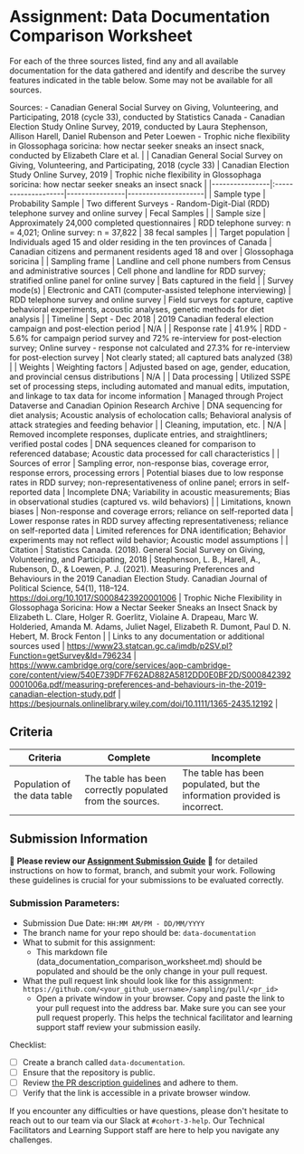 # Assignment: Data Documentation Comparison Worksheet

For each of the three sources listed, find any and all available documentation for the data gathered and identify and describe the survey features indicated in the table below. Some may not be available for all sources.

Sources: - Canadian General Social Survey on Giving, Volunteering, and Participating, 2018 (cycle 33), conducted by Statistics Canada - Canadian Election Study Online Survey, 2019, conducted by Laura Stephenson, Allison Harell, Daniel Rubenson and Peter Loewen - Trophic niche flexibility in Glossophaga soricina: how nectar seeker sneaks an insect snack, conducted by Elizabeth Clare et al.
|                                                       | Canadian General Social Survey on Giving, Volunteering, and Participating, 2018 (cycle 33) | Canadian Election Study Online Survey, 2019 | Trophic niche flexibility in Glossophaga soricina: how nectar seeker sneaks an insect snack |
|----------------|:--------------------|----------------|---------------------|
| Sample type                                           |  Probability Sample                                                                                          | Two different Surveys - Random-Digit-Dial (RDD) telephone survey and online survey                                    |  Fecal Samples                                                                                           |
| Sample size                                           |  Approximately 24,000 completed questionnaires                                                                                         |     RDD telephone survey: n = 4,021; Online survey: n = 37,822                                       |                                              38 fecal samples                                               |
| Target population                                     |     Individuals aged 15 and older residing in the ten provinces of Canada                                                                                      |  Canadian citizens and permanent residents aged 18 and over                                           |              Glossophaga soricina                                                                               |
| Sampling frame                                        |   Landline and cell phone numbers from Census and administrative sources                                                                                         |    Cell phone and landline for RDD survey; stratified online panel for online survey                                         |   Bats captured in the field                                                                                          |
| Survey mode(s)                                        |    Electronic and CATI (computer-assisted telephone interviewing)                                                                                        |       RDD telephone survey and online survey                                      | Field surveys for capture, captive behavioral experiments, acoustic analyses, genetic methods for diet analysis                                                                                            |
| Timeline                                              |   Sept - Dec 2018                                                                                         | 2019 Canadian federal election campaign and post-election period                                            |  N/A                                                                                           |
| Response rate                                         |  41.9%                                                                                          |  RDD - 5.6% for campaign period survey and 72% re-interview for post-election survey; Online survey - response not calculated and 27.3% for re-interview for post-election survey                                           |  Not clearly stated; all captured bats analyzed (38)                                                                                           |
| Weights                                               |  Weighting factors                                                                                           | Adjusted based on age, gender, education, and provincial census distributions                                            |                                           N/A                                                  |
| Data processing                                       | Utilized SSPE set of processing steps, including automated and manual edits, imputation, and linkage to tax data for income information                                                                                          | Managed through Project Dataverse and Canadian Opinion Research Archive                                            |    DNA sequencing for diet analysis; Acoustic analysis of echolocation calls; Behavioral analysis of attack strategies and feeding behavior                                                                                         |
| Cleaning, imputation, etc.                            |   N/A                                                                                         |  Removed incomplete responses, duplicate entries, and straightliners; verified postal codes                                           | DNA sequences cleaned for comparison to referenced database; Acoustic data processed for call characteristics                                                                                            |
| Sources of error                                      | Sampling error, non-response bias, coverage error, response errors, processing errors                                                                                           |  Potential biases due to low response rates in RDD survey; non-representativeness of online panel; errors in self-reported data                                           |   Incomplete DNA; Variability in acoustic measurements; Bias in observational studies (captured vs. wild behaviors)                                                                                          |
| Limitations, known biases                             |  Non-response and coverage errors; reliance on self-reported data                                                                                          |   Lower response rates in RDD survey affecting representativeness; reliance on self-reported data                                          |     Limited references for DNA identification; Behavior experiments may not reflect wild behavior; Acoustic model assumptions                                                                                        |
| Citation                                              | Statistics Canada. (2018). General Social Survey on Giving, Volunteering, and Participating, 2018                                                                                           | Stephenson, L. B., Harell, A., Rubenson, D., & Loewen, P. J. (2021). Measuring Preferences and Behaviours in the 2019 Canadian Election Study. Canadian Journal of Political Science, 54(1), 118–124. https://doi.org/10.1017/S0008423920001006                                            |  Trophic Niche Flexibility in Glossophaga Soricina: How a Nectar Seeker Sneaks an Insect Snack by Elizabeth L. Clare, Holger R. Goerlitz, Violaine A. Drapeau, Marc W. Holderied, Amanda M. Adams, Juliet Nagel, Elizabeth R. Dumont, Paul D. N. Hebert, M. Brock Fenton                                                                                           |
| Links to any documentation or additional sources used |   https://www23.statcan.gc.ca/imdb/p2SV.pl?Function=getSurvey&Id=796234                                                                                         |  https://www.cambridge.org/core/services/aop-cambridge-core/content/view/540E739DF7F62AD882A5812DD0E0BF2D/S0008423920001006a.pdf/measuring-preferences-and-behaviours-in-the-2019-canadian-election-study.pdf                                           |    https://besjournals.onlinelibrary.wiley.com/doi/10.1111/1365-2435.12192                                                                                         |



## Criteria

|Criteria|Complete|Incomplete|
|--------|----|----|
|Population of the data table|The table has been correctly populated from the sources.|The table has been populated, but the information provided is incorrect.|

## Submission Information

🚨 **Please review our [Assignment Submission Guide](https://github.com/UofT-DSI/onboarding/blob/main/onboarding_documents/submissions.md)** 🚨 for detailed instructions on how to format, branch, and submit your work. Following these guidelines is crucial for your submissions to be evaluated correctly.

### Submission Parameters:
* Submission Due Date: `HH:MM AM/PM - DD/MM/YYYY`
* The branch name for your repo should be: `data-documentation`
* What to submit for this assignment:
     * This markdown file (data_documentation_comparison_worksheet.md) should be populated and should be the only change in your pull request.
* What the pull request link should look like for this assignment: `https://github.com/<your_github_username>/sampling/pull/<pr_id>`
     * Open a private window in your browser. Copy and paste the link to your pull request into the address bar. Make sure you can see your pull request properly. This helps the technical facilitator and learning support staff review your submission easily.

Checklist:
- [ ] Create a branch called `data-documentation`.
- [ ] Ensure that the repository is public.
- [ ] Review [the PR description guidelines](https://github.com/UofT-DSI/onboarding/blob/main/onboarding_documents/submissions.md#guidelines-for-pull-request-descriptions) and adhere to them.
- [ ] Verify that the link is accessible in a private browser window.

If you encounter any difficulties or have questions, please don't hesitate to reach out to our team via our Slack at `#cohort-3-help`. Our Technical Facilitators and Learning Support staff are here to help you navigate any challenges.
